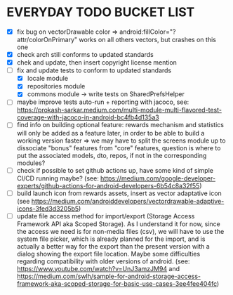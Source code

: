 # EVERYDAY TODO BUCKET LIST

- [x] fix bug on vectorDrawable color => android:fillColor="?attr/colorOnPrimary" works on all others vectors, but crashes on this one
- [x] check arch still conforms to updated standards
- [x] chek and update, then insert copyright license mention
- [ ] fix and update tests to conform to updated standards
  - [x] locale module
  - [x] repositories module
  - [x] commons module -> write tests on SharedPrefsHelper
- [ ] maybe improve tests auto-run + reporting with jacoco, see: https://prokash-sarkar.medium.com/multi-module-multi-flavored-test-coverage-with-jacoco-in-android-bc4fb4d135a3
- [ ] find info on building optional feature: rewards mechanism and statistics will only be added as a feature later, in order to be able to build a working version faster => we may have to split the screens module up to dissociate "bonus" features from "core" features, question is where to put the associated models, dto, repos, if not in the corresponding modules?
- [ ] check if possible to set github actions up, have some kind of simple CI/CD running maybe? (see: https://medium.com/google-developer-experts/github-actions-for-android-developers-6b54c8a32f55)
- [ ] build launch icon from rewards assets, insert as vector adaptative icon (see https://medium.com/androiddevelopers/vectordrawable-adaptive-icons-3fed3d3205b5)
- [ ] update file access method for import/export (Storage Access Framework API aka Scoped Storage). As I understand it for now, since the access we need is for non-media files (csv), we will have to use the system file picker, which is already  planned for the import, and is actually a better way for the export than the present version with a dialog showing the export file location. Maybe some difficulties regarding compatibility with older versions of android. (see: https://www.youtube.com/watch?v=UnJ3amzJM94 and https://medium.com/swlh/sample-for-android-storage-access-framework-aka-scoped-storage-for-basic-use-cases-3ee4fee404fc)
